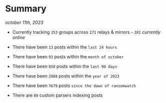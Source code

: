 
# Summary
_october 11th, 2023_

- Currently tracking `153` groups across `271` relays & mirrors - _`101` currently online_

- There have been `13` posts within the `last 24 hours`

- There have been `93` posts within the `month of october`

- There have been `850` posts within the `last 90 days`

- There have been `2988` posts within the `year of 2023`

- There have been `7679` posts `since the dawn of ransomwatch`

- There are `80` custom parsers indexing posts
